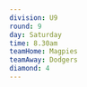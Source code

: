 ```yaml
---
division: U9
round: 9
day: Saturday
time: 8.30am
teamHome: Magpies
teamAway: Dodgers
diamond: 4
---
```

